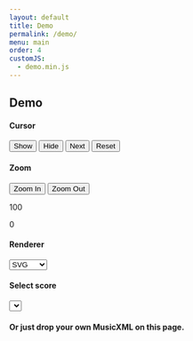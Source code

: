 ```yaml
---
layout: default
title: Demo
permalink: /demo/
menu: main
order: 4
customJS:
  - demo.min.js
---
```


<!-- ## MusicXML input
OSMD can display [MusicXML][0] in both `.xml` and `.mxl` containers. On this demo page, you can either choose from the list of music below or just drop your own MusicXML on this page.

## Renderer
You can select the rendering strategy, by choosing either the Canvas option, or the SVG one.

## Zoom level
You control the zoom level of the music sheet displayed. Right now, OSMD is rendering the music piece at <span id="zoom-str">100</span>% on <span id="size-str">0</span>px width.

## Cursor
OSMD is able to display a simple cursor. You can control the visibility of the cursor and navigate through the piece using the following controls. You can also use the right arrow key to step through the piece. -->

## Demo
<div class="button group">
  <div class="control-container">
    <h4 class="centered">Cursor</h4>
    <input type="button" value="Show" id="show-cursor-btn" class="btn btn-demo"/>
    <input type="button" value="Hide" id="hide-cursor-btn" class="btn btn-demo"/>
    <input type="button" value="Next" id="next-cursor-btn" class="btn btn-demo"/>
    <input type="button" value="Reset" id="reset-cursor-btn" class="btn btn-demo"/>
  </div>
  <div class="control-container">
    <h4 class="centered">Zoom</h4>
    <input type="button" value="Zoom In" id="zoom-in-btn" class="btn btn-demo"/>
    <input type="button" value="Zoom Out" id="zoom-out-btn" class="btn btn-demo"/>
    <p id="zoom-str">100</p>
    <p id="size-str">0</p>
  </div>
  <div class="control-container">
    <h4 class="centered">Renderer</h4>
    <select id="backend-select" class="btn btn-demo" value="svg">
        <option value="svg">SVG</option>
        <option value="canvas">Canvas</option>>
    </select>
  </div>
  <div class="control-container">
    <h4 class="centered">Select score</h4>
    <select id="select" class="btn btn-demo"></select>
    <h4 class="centered">Or just drop your own MusicXML on this page.</h4>
  </div>
</div>
<div id="error-tr" class="error-container">
  <div id="error-td"></div>
</div>
<div class="demo-canvas" id="osmd-demo-canvas"></div>

[0]: https://www.musicxml.com/

